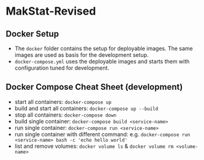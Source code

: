 # MakStat-Revised

## Docker Setup
- The `docker` folder contains the setup for deployable images.
  The same images are used as basis for the development setup.
- `docker-compose.yml` uses the deployable images and starts
  them with configuration tuned for development.

## Docker Compose Cheat Sheet (development)
- start all containers: `docker-compose up`
- build and start all containers: `docker-compose up --build`
- stop all containers: `docker-compose down`
- build single container: `docker-compose build <service-name>`
- run single container: `docker-compose run <service-name>`
- run single container with different command: e.g. `docker-compose run <service-name> bash -c 'echo hello world'`
- list and remove volumes: `docker volume ls` & `docker volume rm <volume-name>`

